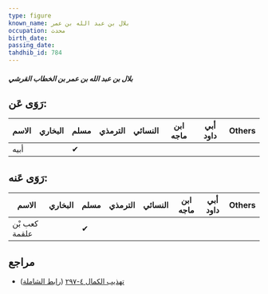 ```yaml
---
type: figure
known_name: بلال بن عبد الله بن عمر
occupation: محدث
birth_date:
passing_date:
tahdhib_id: 784
---
```

##### بلال بن عبد الله بن عمر بن الخطاب القرشي

## رَوَى عَن:
| الاسم | البخاري | مسلم | الترمذي | النسائي | ابن ماجه | أبي داود | Others |
| ----- | ------- | ---- | ------- | ------- | -------- | -------- | ------ |
| أبيه  |         | ✔    |         |         |          |          |        |
## رَوَى عَنه:
| الاسم         | البخاري | مسلم | الترمذي | النسائي | ابن ماجه | أبي داود | Others |
| ------------- | ------- | ---- | ------- | ------- | -------- | -------- | ------ |
| كعب بْن علقمة |         | ✔    |         |         |          |          |        |
## مراجع
- [تهذيب الكمال ٤-٢٩٧](obsidian://open?vault=Tahdhib-al-Kamal&file=Figures/٧٨٤-بلال%20بن%20عبد%20الله%20بن%20عمر%20بن%20الخطاب%20القرشي) ([رابط الشاملة](https://shamela.ws/book/3722/1811))